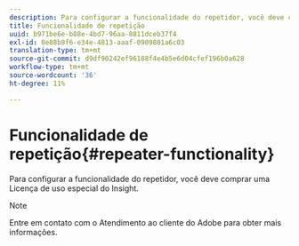 ```yaml
---
description: Para configurar a funcionalidade do repetidor, você deve comprar uma Licença de uso especial do Insight.
title: Funcionalidade de repetição
uuid: b971be6e-b88e-4bd7-96aa-8811dceb37f4
exl-id: 0e88b8f6-e34e-4813-aaaf-0909801a6c03
translation-type: tm+mt
source-git-commit: d9df90242ef96188f4e4b5e6d04cfef196b0a628
workflow-type: tm+mt
source-wordcount: '36'
ht-degree: 11%

---
```


# Funcionalidade de repetição{#repeater-functionality}

Para configurar a funcionalidade do repetidor, você deve comprar uma Licença de uso especial do Insight.

>[!NOTE]
>
>Entre em contato com o Atendimento ao cliente do Adobe para obter mais informações.
